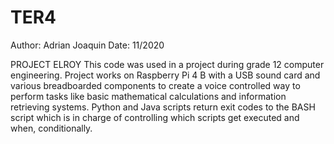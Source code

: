 # TER4
Author: Adrian Joaquin
Date: 11/2020

PROJECT ELROY
This code was used in a project during grade 12 computer engineering.
Project works on Raspberry Pi 4 B with a USB sound card and various breadboarded components to
create a voice controlled way to perform tasks like basic mathematical calculations and information
retrieving systems. Python and Java scripts return exit codes to the BASH script which is in charge of 
controlling which scripts get executed and when, conditionally.
